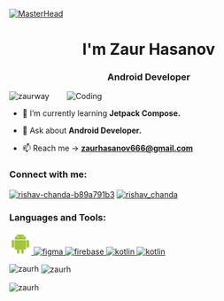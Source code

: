 [![MasterHead](https://1.bp.blogspot.com/-7A4WynwLsMw/XbBpCXG8fHI/AAAAAAAAMt4/uOa1bpLskYgrwGbllhSu2SDj_Mig8SXJQCLcBGAsYHQ/s1600/2000_600px.gif)](zaurh.github.io)
<h1 align="center">I'm Zaur Hasanov </h1> 
<h3 align="center">Android Developer</h3>
<img align="right" alt="Coding" width="400" src="https://cdn.dribbble.com/users/1162077/screenshots/3848914/programmer.gif">


<p align="left"> <img src="https://komarev.com/ghpvc/?username=zaurh&label=Profile%20views&color=0e75b6&style=flat" alt="zaurway" /> </p>



 
- 🌱 I’m currently learning **Jetpack Compose.** 

- 💬 Ask about **Android Developer.**

- 📫 Reach me -> **zaurhasanov666@gmail.com**

<h3 align="left">Connect with me:</h3>
<p align="left">
<a href="https://linkedin.com/in/zaurway" target="blank"><img align="center" src="https://raw.githubusercontent.com/rahuldkjain/github-profile-readme-generator/master/src/images/icons/Social/linked-in-alt.svg" alt="rishav-chanda-b89a791b3" height="30" width="40" /></a>
<a href="https://instagram.com/zaurway" target="blank"><img align="center" src="https://raw.githubusercontent.com/rahuldkjain/github-profile-readme-generator/master/src/images/icons/Social/instagram.svg" alt="rishav_chanda" height="30" width="40" /></a>
</p>

<h3 align="left">Languages and Tools:</h3>
<p align="left"> <a href="https://developer.android.com" target="_blank" rel="noreferrer"> <img src="https://raw.githubusercontent.com/devicons/devicon/master/icons/android/android-plain.svg" alt="android" width="40" height="40"/> </a>   <a href="https://www.cprogramming.com/" target="_blank" rel="noreferrer"> <a href="https://www.figma.com/" target="_blank" rel="noreferrer"> <img src="https://www.vectorlogo.zone/logos/figma/figma-icon.svg" alt="figma" width="40" height="40"/> </a> <a href="https://firebase.google.com/" target="_blank" rel="noreferrer"> <img src="https://www.vectorlogo.zone/logos/firebase/firebase-icon.svg" alt="firebase" width="40" height="40"/> </a>  </a> <a href="https://kotlinlang.org" target="_blank" rel="noreferrer"> <img src="https://upload.wikimedia.org/wikipedia/commons/7/74/Kotlin_Icon.png" alt="kotlin" width="35" height="35"/> </a> <a href="https://kotlinlang.org" target="_blank" rel="noreferrer"> <img src="https://upload.wikimedia.org/wikipedia/commons/9/97/Sqlite-square-icon.svg" alt="kotlin" width="40" height="40"/> </a> 

 

<p><img align="left" src="https://github-readme-stats.vercel.app/api/top-langs?username=zaurh&show_icons=true&locale=en&layout=compact&theme=tokyonight" alt="zaurh" /></p>

<p>&nbsp;<img align="center" src="https://github-readme-stats.vercel.app/api?username=zaurh&show_icons=true&locale=en&theme=tokyonight" alt="zaurh" /></p>

<p><img align="center" src="https://github-readme-streak-stats.herokuapp.com/?user=zaurh&&theme=tokyonight" alt="zaurh" /></p>
